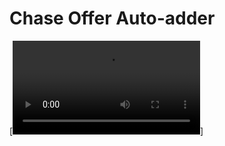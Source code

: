 # Chase Offer Auto-adder

[![Watch the video](https://github.com/wongww/chase/blob/main/Screen%20Recording%202024-11-12%20at%203.41.35%20PM.mov)]
